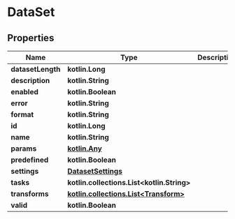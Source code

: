 
# DataSet

## Properties
Name | Type | Description | Notes
------------ | ------------- | ------------- | -------------
**datasetLength** | **kotlin.Long** |  |  [optional]
**description** | **kotlin.String** |  |  [optional]
**enabled** | **kotlin.Boolean** |  |  [optional]
**error** | **kotlin.String** |  |  [optional]
**format** | **kotlin.String** |  |  [optional]
**id** | **kotlin.Long** |  |  [optional]
**name** | **kotlin.String** |  |  [optional]
**params** | [**kotlin.Any**](.md) |  |  [optional]
**predefined** | **kotlin.Boolean** |  |  [optional]
**settings** | [**DatasetSettings**](DatasetSettings.md) |  |  [optional]
**tasks** | **kotlin.collections.List&lt;kotlin.String&gt;** |  |  [optional]
**transforms** | [**kotlin.collections.List&lt;Transform&gt;**](Transform.md) |  |  [optional]
**valid** | **kotlin.Boolean** |  |  [optional]



